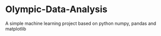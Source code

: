 # Olympic-Data-Analysis
A simple machine learning project based on python numpy, pandas and matplotlib
